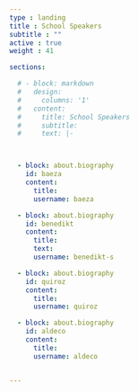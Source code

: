 ```yaml
---
type : landing
title : School Speakers
subtitle : ""
active : true
weight : 41

sections:

  # - block: markdown
  #   design:
  #     columns: '1' 
  #   content:
  #     title: School Speakers
  #     subtitle: 
  #     text: |-



  - block: about.biography
    id: baeza
    content:
      title: 
      username: baeza

  - block: about.biography
    id: benedikt
    content:
      title: 
      text: 
      username: benedikt-s

  - block: about.biography
    id: quiroz
    content:
      title: 
      username: quiroz

  - block: about.biography
    id: aldeco
    content:
      title: 
      username: aldeco


---
```

